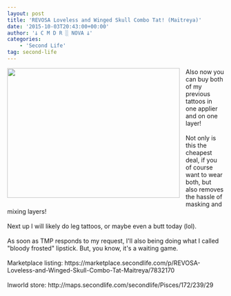 ```yaml
---
layout: post
title: 'REVOSA Loveless and Winged Skull Combo Tat! (Maitreya)'
date: '2015-10-03T20:43:00+00:00'
author: '𐕣 C M D R ░ NOVA 𐕣'
categories:
    - 'Second Life'
tag: second-life
---
```


<div style="clear: both; text-align: center;">
<a href="http://1.bp.blogspot.com/-WAcAXZUy4TQ/VhA9L5hXo0I/AAAAAAAAATI/0z8d1NaZQTo/s1600/wingedlovelessad.png" style="clear: left; float: left; margin-bottom: 1em; margin-right: 1em;"><img border="0" height="300" src="http://1.bp.blogspot.com/-WAcAXZUy4TQ/VhA9L5hXo0I/AAAAAAAAATI/0z8d1NaZQTo/s400/wingedlovelessad.png" width="400" /></a></div>
Also now you can buy both of my previous tattoos in one applier and on one layer!<br />
<br />
Not only is this the cheapest deal, if you of course want to wear both, but also removes the hassle of masking and mixing layers!<br />
<br />
Next up I will likely do leg tattoos, or maybe even a butt today (lol).<br />
<br />
As soon as TMP responds to my request, I'll also being doing what I called "bloody frosted" lipstick. But, you know, it's a waiting game.<br />
<br />
Marketplace listing: https://marketplace.secondlife.com/p/REVOSA-Loveless-and-Winged-Skull-Combo-Tat-Maitreya/7832170<br />
<br />
Inworld store: http://maps.secondlife.com/secondlife/Pisces/172/239/29